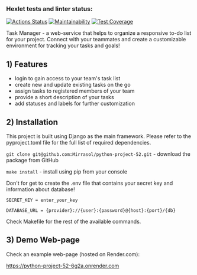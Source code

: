 ### Hexlet tests and linter status:
[![Actions Status](https://github.com/Mirrasol/python-project-52/actions/workflows/hexlet-check.yml/badge.svg)](https://github.com/Mirrasol/python-project-52/actions)
[![Maintainability](https://api.codeclimate.com/v1/badges/b02b88dc8943e175a445/maintainability)](https://codeclimate.com/github/Mirrasol/python-project-52/maintainability)
[![Test Coverage](https://api.codeclimate.com/v1/badges/b02b88dc8943e175a445/test_coverage)](https://codeclimate.com/github/Mirrasol/python-project-52/test_coverage)

Task Manager - a web-service that helps to organize a responsive to-do list for your project. Connect with your teammates and create a customizable environment for tracking your tasks and goals!

## 1) Features

  - login to gain access to your team's task list
  - create new and update existing tasks on the go
  - assign tasks to registered members of your team
  - provide a short description of your tasks
  - add statuses and labels for further customization

## 2) Installation

This project is built using Django as the main framework. Please refer to the pyproject.toml file for the full list of required dependencies.

`git clone git@github.com:Mirrasol/python-project-52.git` - download the package from GitHub

`make install` - install using pip from your console

Don't for get to create the .env file that contains your secret key and information about database!

`SECRET_KEY = enter_your_key`

`DATABASE_URL = {provider}://{user}:{password}@{host}:{port}/{db}`


Check Makefile for the rest of the available commands.

## 3) Demo Web-page

Check an example web-page (hosted on Render.com):

https://python-project-52-6g2a.onrender.com
